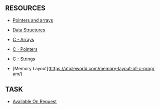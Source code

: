 ## RESOURCES

* [Pointers and arrays](https://intranet.alxswe.com/concepts/60)
* [Data Structures](https://intranet.alxswe.com/concepts/120)

* [C - Arrays](https://www.tutorialspoint.com/cprogramming/c_arrays.htm)
* [C - Pointers](https://www.tutorialspoint.com/cprogramming/c_pointers.htm)
* [C - Strings](https://www.tutorialspoint.com/cprogramming/c_strings.htm)
* [Memory Layout](https://aticleworld.com/memory-layout-of-c-progr
am/)

## TASK

* [Available On Request](https://drive.google.com/drive/folders/1Ddr9rItf_LY2GGAmtethiVxSJssxx3iN)
